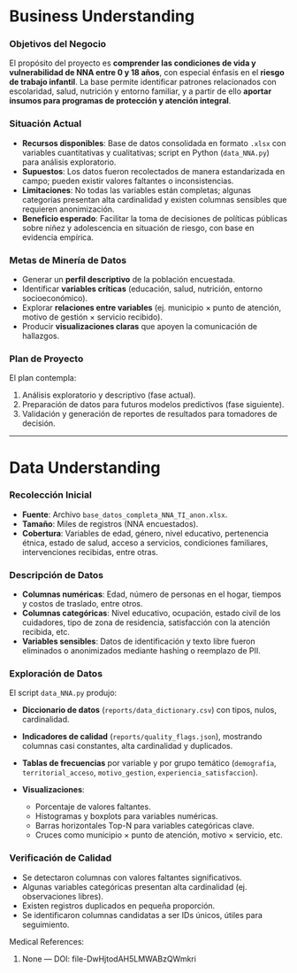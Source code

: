 
# Business Understanding

### Objetivos del Negocio

El propósito del proyecto es **comprender las condiciones de vida y vulnerabilidad de NNA entre 0 y 18 años**, con especial énfasis en el **riesgo de trabajo infantil**.
La base permite identificar patrones relacionados con escolaridad, salud, nutrición y entorno familiar, y a partir de ello **aportar insumos para programas de protección y atención integral**.

### Situación Actual

* **Recursos disponibles**: Base de datos consolidada en formato `.xlsx` con variables cuantitativas y cualitativas; script en Python (`data_NNA.py`) para análisis exploratorio.
* **Supuestos**: Los datos fueron recolectados de manera estandarizada en campo; pueden existir valores faltantes o inconsistencias.
* **Limitaciones**: No todas las variables están completas; algunas categorías presentan alta cardinalidad y existen columnas sensibles que requieren anonimización.
* **Beneficio esperado**: Facilitar la toma de decisiones de políticas públicas sobre niñez y adolescencia en situación de riesgo, con base en evidencia empírica.

### Metas de Minería de Datos

* Generar un **perfil descriptivo** de la población encuestada.
* Identificar **variables críticas** (educación, salud, nutrición, entorno socioeconómico).
* Explorar **relaciones entre variables** (ej. municipio × punto de atención, motivo de gestión × servicio recibido).
* Producir **visualizaciones claras** que apoyen la comunicación de hallazgos.

### Plan de Proyecto

El plan contempla:

1. Análisis exploratorio y descriptivo (fase actual).
2. Preparación de datos para futuros modelos predictivos (fase siguiente).
3. Validación y generación de reportes de resultados para tomadores de decisión.

---

# Data Understanding

### Recolección Inicial

* **Fuente**: Archivo `base_datos_completa_NNA_TI_anon.xlsx`.
* **Tamaño**: Miles de registros (NNA encuestados).
* **Cobertura**: Variables de edad, género, nivel educativo, pertenencia étnica, estado de salud, acceso a servicios, condiciones familiares, intervenciones recibidas, entre otras.

### Descripción de Datos

* **Columnas numéricas**: Edad, número de personas en el hogar, tiempos y costos de traslado, entre otros.
* **Columnas categóricas**: Nivel educativo, ocupación, estado civil de los cuidadores, tipo de zona de residencia, satisfacción con la atención recibida, etc.
* **Variables sensibles**: Datos de identificación y texto libre fueron eliminados o anonimizados mediante hashing o reemplazo de PII.

### Exploración de Datos

El script `data_NNA.py` produjo:

* **Diccionario de datos** (`reports/data_dictionary.csv`) con tipos, nulos, cardinalidad.
* **Indicadores de calidad** (`reports/quality_flags.json`), mostrando columnas casi constantes, alta cardinalidad y duplicados.
* **Tablas de frecuencias** por variable y por grupo temático (`demografía`, `territorial_acceso`, `motivo_gestion`, `experiencia_satisfaccion`).
* **Visualizaciones**:

  * Porcentaje de valores faltantes.
  * Histogramas y boxplots para variables numéricas.
  * Barras horizontales Top-N para variables categóricas clave.
  * Cruces como municipio × punto de atención, motivo × servicio, etc.

### Verificación de Calidad

* Se detectaron columnas con valores faltantes significativos.
* Algunas variables categóricas presentan alta cardinalidad (ej. observaciones libres).
* Existen registros duplicados en pequeña proporción.
* Se identificaron columnas candidatas a ser IDs únicos, útiles para seguimiento.



Medical References:
1. None — DOI: file-DwHjtodAH5LMWABzQWmkri
